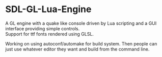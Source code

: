 SDL-GL-Lua-Engine
=================

A GL engine with a quake like console driven by Lua scripting and a GUI interface providing simple controls.  
Support for ttf fonts rendered using GLSL.

Working on using autoconf/automake for build system.  Then people can just use whatever editor they want and build
from the command line.
